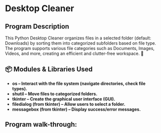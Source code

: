<h1>Desktop Cleaner</h1>
<h2>Program Description</h2>
This Python Desktop Cleaner organizes files in a selected folder (default: Downloads) by sorting them into categorized subfolders based on file type. The program supports various file categories such as Documents, Images, Videos, and more, creating an efficient and clutter-free workspace. 🚀

<h2>📦 Modules & Libraries Used</h2>


- <b>os – Interact with the file system (navigate directories, check file types).</b>
- <b>shutil – Move files to categorized folders.</b>
- <b>tkinter – Create the graphical user interface (GUI).</b>
- <b>filedialog (from tkinter) – Allow users to select a folder.</b>
- <b>messagebox (from tkinter) – Display success/error messages.</b>

<h2>Program walk-through:</h2>
